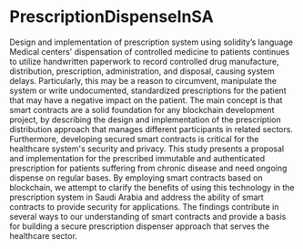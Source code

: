 # PrescriptionDispenseInSA
Design and implementation of prescription system using solidity’s language 
Medical centers' dispensation of controlled medicine to patients continues to utilize handwritten paperwork to record controlled drug manufacture, distribution, prescription, administration, and disposal, causing system delays. Particularly, this may be a reason to circumvent, manipulate the system or write undocumented, standardized prescriptions for the patient that may have a negative impact on the patient. The main concept is that smart contracts are a solid foundation for any blockchain development project, by describing the design and implementation of the prescription distribution approach that manages different participants in related sectors.
Furthermore, developing secured smart contracts is critical for the healthcare system's security and privacy. This study presents a proposal and implementation for the prescribed immutable and authenticated prescription for patients suffering from chronic disease and need ongoing dispense on regular bases. By employing smart contracts based on blockchain, we attempt to clarify the benefits of using this technology in the prescription system in Saudi Arabia and address the ability of smart contracts to provide security for applications.
The findings contribute in several ways to our understanding of smart contracts and provide a basis for building a secure prescription dispenser approach that serves the healthcare sector.
